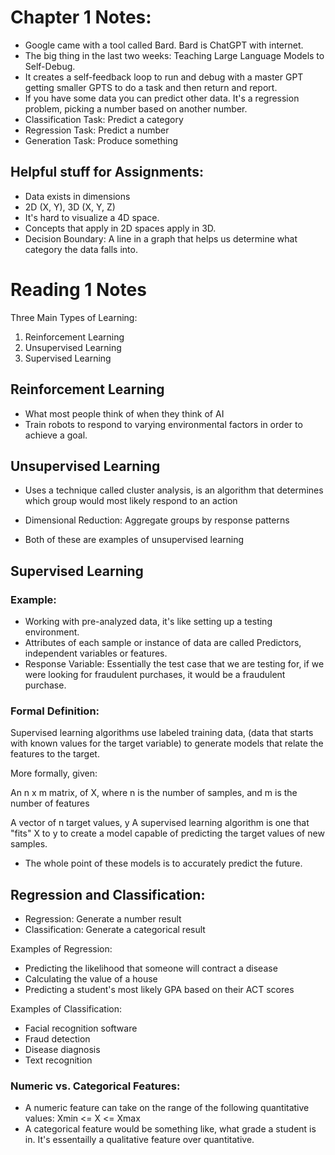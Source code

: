 # Chapter 1 Notes: 
- Google came with a tool called Bard. Bard is ChatGPT with internet. 
- The big thing in the last two weeks: Teaching Large Language Models to Self-Debug. 
- It creates a self-feedback loop to run and debug with a master GPT getting smaller GPTS to do a task and then return and report. 
- If you have some data you can predict other data. It's a regression problem, picking a number based on another number. 
- Classification Task: Predict a category 
- Regression Task: Predict a number
- Generation Task: Produce something

## Helpful stuff for Assignments: 
- Data exists in dimensions
- 2D (X, Y), 3D (X, Y, Z)
- It's hard to visualize a 4D space.
- Concepts that apply in 2D spaces apply in 3D. 
- Decision Boundary: A line in a graph that helps us determine what category the data falls into. 

# Reading 1 Notes
Three Main Types of Learning: 

1. Reinforcement Learning
2. Unsupervised Learning
3. Supervised Learning

## Reinforcement Learning
- What most people think of when they think of AI 
- Train robots to respond to varying environmental factors in order to achieve a goal. 

## Unsupervised Learning 
- Uses a technique called cluster analysis, is an algorithm that determines which group would most likely respond to an action

- Dimensional Reduction: Aggregate groups by response patterns 
- Both of these are examples of unsupervised learning

## Supervised Learning
### Example: 
- Working with pre-analyzed data, it's like setting up a testing environment. 
- Attributes of each sample or instance of data are called Predictors, independent variables or features. 
- Response Variable: Essentially the test case that we are testing for, if we were looking for fraudulent purchases, it would be a fraudulent purchase. 

### Formal Definition: 
Supervised learning algorithms use labeled training data, (data that starts with known values for the target variable) to generate models that relate the features to the target.

More formally, given:

An 
n x m matrix, of 
X, where 
n is the number of samples, and 
m is the number of features

A vector of 
n target values, 
y
A supervised learning algorithm is one that "fits" 
X to 
y to create a model capable of predicting the target values of new samples.

- The whole point of these models is to accurately predict the future. 

## Regression and Classification: 
- Regression: Generate a number result
- Classification: Generate a categorical result

Examples of Regression: 

- Predicting the likelihood that someone will contract a disease
- Calculating the value of a house
- Predicting a student's most likely GPA based on their ACT scores

Examples of Classification: 

- Facial recognition software
- Fraud detection
- Disease diagnosis
- Text recognition

### Numeric vs. Categorical Features:
- A numeric feature can take on the range of the following quantitative values: Xmin <= X <= Xmax
- A categorical feature would be something like, what grade a student is in. It's essentailly a qualitative feature over quantitative. 
